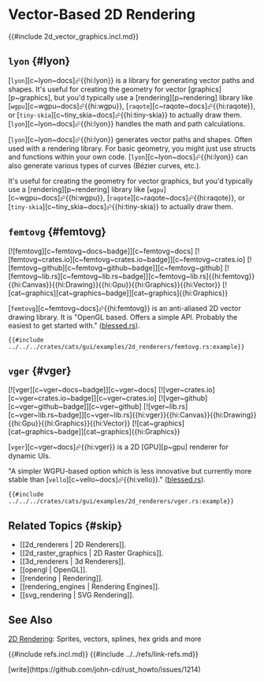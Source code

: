 # Vector-Based 2D Rendering

{{#include 2d_vector_graphics.incl.md}}

## `lyon` {#lyon}

[`lyon`][c~lyon~docs]⮳{{hi:lyon}} is a library for generating vector paths and shapes. It's useful for creating the geometry for vector [graphics][p~graphics], but you'd typically use a [rendering][p~rendering] library like [`wgpu`][c~wgpu~docs]⮳{{hi:wgpu}}, [`raqote`][c~raqote~docs]⮳{{hi:raqote}}, or [`tiny-skia`][c~tiny_skia~docs]⮳{{hi:tiny-skia}} to actually draw them. [`lyon`][c~lyon~docs]⮳{{hi:lyon}} handles the math and path calculations.

[`lyon`][c~lyon~docs]⮳{{hi:lyon}} generates vector paths and shapes. Often used with a rendering library. For basic geometry, you might just use structs and functions within your own code. [`lyon`][c~lyon~docs]⮳{{hi:lyon}} can also generate various types of curves (Bézier curves, etc.).

It's useful for creating the geometry for vector graphics, but you'd typically use a [rendering][p~rendering] library like [`wgpu`][c~wgpu~docs]⮳{{hi:wgpu}}, [`raqote`][c~raqote~docs]⮳{{hi:raqote}}, or [`tiny-skia`][c~tiny_skia~docs]⮳{{hi:tiny-skia}} to actually draw them.

## `femtovg` {#femtovg}

[![femtovg][c~femtovg~docs~badge]][c~femtovg~docs] [![femtovg~crates.io][c~femtovg~crates.io~badge]][c~femtovg~crates.io] [![femtovg~github][c~femtovg~github~badge]][c~femtovg~github] [![femtovg~lib.rs][c~femtovg~lib.rs~badge]][c~femtovg~lib.rs]{{hi:femtovg}}{{hi:Canvas}}{{hi:Drawing}}{{hi:Gpu}}{{hi:Graphics}}{{hi:Vector}} [![cat~graphics][cat~graphics~badge]][cat~graphics]{{hi:Graphics}}

[`femtovg`][c~femtovg~docs]⮳{{hi:femtovg}} is an anti-aliased 2D vector drawing library. It is "OpenGL based. Offers a simple API. Probably the easiest to get started with." ([blessed.rs](https://blessed.rs/crates#section-graphics)).

```rust,editable
{{#include ../../../crates/cats/gui/examples/2d_renderers/femtovg.rs:example}}
```

## `vger` {#vger}

[![vger][c~vger~docs~badge]][c~vger~docs] [![vger~crates.io][c~vger~crates.io~badge]][c~vger~crates.io] [![vger~github][c~vger~github~badge]][c~vger~github] [![vger~lib.rs][c~vger~lib.rs~badge]][c~vger~lib.rs]{{hi:vger}}{{hi:Canvas}}{{hi:Drawing}}{{hi:Gpu}}{{hi:Graphics}}{{hi:Vector}} [![cat~graphics][cat~graphics~badge]][cat~graphics]{{hi:Graphics}}

[`vger`][c~vger~docs]⮳{{hi:vger}} is a 2D [GPU][p~gpu] renderer for dynamic UIs.

"A simpler WGPU-based option which is less innovative but currently more stable than [`vello`][c~vello~docs]⮳{{hi:vello}}." ([blessed.rs](https://blessed.rs/crates#section-graphics)).

```rust,editable
{{#include ../../../crates/cats/gui/examples/2d_renderers/vger.rs:example}}
```

## Related Topics {#skip}

- [[2d_renderers | 2D Renderers]].
- [[2d_raster_graphics | 2D Raster Graphics]].
- [[3d_renderers | 3d Renderers]].
- [[opengl | OpenGL]].
- [[rendering | Rendering]].
- [[rendering_engines | Rendering Engines]].
- [[svg_rendering | SVG Rendering]].

## See Also

[2D Rendering](https://arewegameyet.rs/ecosystem/2drendering/): Sprites, vectors, splines, hex grids and more

{{#include refs.incl.md}}
{{#include ../../refs/link-refs.md}}

<div class="hidden">
[write](https://github.com/john-cd/rust_howto/issues/1214)
</div>

